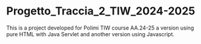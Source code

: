 # Progetto_Traccia_2_TIW_2024-2025
This is a project developed for Polimi TIW course AA.24-25 a version using pure HTML with Java Servlet and another version using Javascript.
